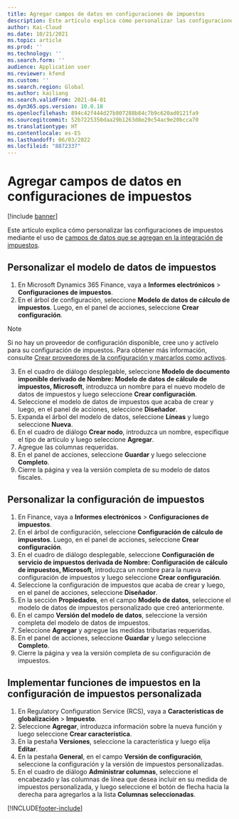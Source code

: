 ```yaml
---
title: Agregar campos de datos en configuraciones de impuestos
description: Este artículo explica cómo personalizar las configuraciones de impuestos agregando campos de datos.
author: Kai-Cloud
ms.date: 10/21/2021
ms.topic: article
ms.prod: ''
ms.technology: ''
ms.search.form: ''
audience: Application user
ms.reviewer: kfend
ms.custom: ''
ms.search.region: Global
ms.author: kailiang
ms.search.validFrom: 2021-04-01
ms.dyn365.ops.version: 10.0.18
ms.openlocfilehash: 894c42f444d27b807288b84c7b9c620ad0121fa9
ms.sourcegitcommit: 52b7225350daa29b1263d8e29c54ac9e20bcca70
ms.translationtype: HT
ms.contentlocale: es-ES
ms.lasthandoff: 06/03/2022
ms.locfileid: "8872337"
---
```

# <a name="add-data-fields-in-tax-configurations"></a>Agregar campos de datos en configuraciones de impuestos

[!include [banner](../includes/banner.md)]

Este artículo explica cómo personalizar las configuraciones de impuestos mediante el uso de [campos de datos que se agregan en la integración de impuestos](tax-service-add-data-fields-tax-integration-by-extension.md).

## <a name="customize-the-tax-data-model"></a>Personalizar el modelo de datos de impuestos

1. En Microsoft Dynamics 365 Finance, vaya a **Informes electrónicos** > **Configuraciones de impuestos**.
2. En el árbol de configuración, seleccione **Modelo de datos de cálculo de impuestos**. Luego, en el panel de acciones, seleccione **Crear configuración**. 

  > [!NOTE] 
  > Si no hay un proveedor de configuración disponible, cree uno y actívelo para su configuración de impuestos. Para obtener más información, consulte [Crear proveedores de la configuración y marcarlos como activos](../../fin-ops-core/dev-itpro/analytics/tasks/er-configuration-provider-mark-it-active-2016-11.md).
  
3. En el cuadro de diálogo desplegable, seleccione **Modelo de documento imponible derivado de Nombre: Modelo de datos de cálculo de impuestos, Microsoft**, introduzca un nombre para el nuevo modelo de datos de impuestos y luego seleccione **Crear configuración**.
4. Seleccione el modelo de datos de impuestos que acaba de crear y luego, en el panel de acciones, seleccione **Diseñador**.
5. Expanda el árbol del modelo de datos, seleccione **Líneas** y luego seleccione **Nueva**.
6. En el cuadro de diálogo **Crear nodo**, introduzca un nombre, especifique el tipo de artículo y luego seleccione **Agregar**.
7. Agregue las columnas requeridas.
8. En el panel de acciones, seleccione **Guardar** y luego seleccione **Completo**.
9. Cierre la página y vea la versión completa de su modelo de datos fiscales.

## <a name="customize-the-tax-configuration"></a>Personalizar la configuración de impuestos

1. En Finance, vaya a **Informes electrónicos** > **Configuraciones de impuestos**.
2. En el árbol de configuración, seleccione **Configuración de cálculo de impuestos**. Luego, en el panel de acciones, seleccione **Crear configuración**.
3. En el cuadro de diálogo desplegable, seleccione **Configuración de servicio de impuestos derivada de Nombre: Configuración de cálculo de impuestos, Microsoft**, introduzca un nombre para la nueva configuración de impuestos y luego seleccione **Crear configuración**.
4. Seleccione la configuración de impuestos que acaba de crear y luego, en el panel de acciones, seleccione **Diseñador**.
5. En la sección **Propiedades**, en el campo **Modelo de datos**, seleccione el modelo de datos de impuestos personalizado que creó anteriormente.
6. En el campo **Versión del modelo de datos**, seleccione la versión completa del modelo de datos de impuestos.
7. Seleccione **Agregar** y agregue las medidas tributarias requeridas.
8. En el panel de acciones, seleccione **Guardar** y luego seleccione **Completo**.
9. Cierre la página y vea la versión completa de su configuración de impuestos.

## <a name="implement-tax-features-in-the-customized-tax-configuration"></a>Implementar funciones de impuestos en la configuración de impuestos personalizada

1. En Regulatory Configuration Service (RCS), vaya a **Características de globalización** > **Impuesto**.
2. Seleccione **Agregar**, introduzca información sobre la nueva función y luego seleccione **Crear característica**.
3. En la pestaña **Versiones**, seleccione la característica y luego elija **Editar**.
4. En la pestaña **General**, en el campo **Versión de configuración**, seleccione la configuración y la versión de impuestos personalizadas.
5. En el cuadro de diálogo **Administrar columnas**, seleccione el encabezado y las columnas de línea que desea incluir en su medida de impuestos personalizada, y luego seleccione el botón de flecha hacia la derecha para agregarlos a la lista **Columnas seleccionadas**.


[!INCLUDE[footer-include](../../includes/footer-banner.md)]
